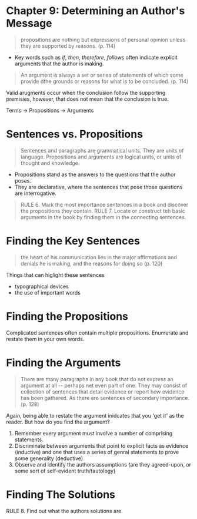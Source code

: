 # Chapter 9: Determining an Author's Message

> propositions are nothing but expressions of personal opinion unless they are supported by reasons. (p. 114)

- Key words such as _if_, _then_, _therefore_, _follows_ often indicate explicit arguments that the author is making.

> An argument is always  a set or series of statements of which some provide dthe grounds or reasons for what is to be concluded. (p. 114)

Valid arugments occur when the conclusion follow the supporting premisies, however, that does not mean that the conclusion is true.

Terms -> Propositions -> Arguments

# Sentences vs. Propositions

> Sentences and paragraphs are grammatical units.  They are units of language.  Propositions and arguments are logical units, or units of thought and knowledge.

- Propositions stand as the answers to the questions that the author poses.  
- They are declarative, where the sentences that pose those questions are interrogative.  

> RULE 6. Mark the most importance sentences in a book and discover the propositions they contain.
> RULE 7. Locate or construct teh basic arguments in the book by finding them in the connecting sentences.

# Finding the Key Sentences

> the heart of his communication lies in the major affirmations and denials he is making, and the reasons for doing so (p. 120)

Things that can higlight these sentences

- typographical devices
- the use of important words

# Finding the Propositions

Complicated sentences often contain multiple propositions.  Enumerate and restate them in your own words.

# Finding the Arguments

> There are many paragraphs in any book that do not express an argument at all -- perhaps net even part of one.  They may consist of collection of sentences that detail evidence or report how evidence has been gathered.  As there are sentences of secondary importance. (p. 128)

Again, being able to restate the argument inidcates that you 'get it' as the reader.  But how do you find the argument?

1. Remember every argument must involve a number of comprising statements.
2. Discriminate between arguments that point to explicit facts as evidence (inductive) and one that uses a series of genral statements to prove some generality (deductive)
3. Observe and identify the authors assumptions (are they agreed-upon, or some sort of self-evident truth/tautology)

# Finding The Solutions

RULE 8.  Find out what the authors solutions are.